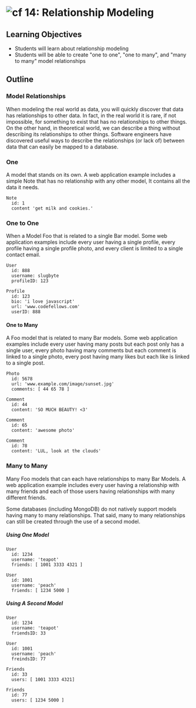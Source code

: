 ![cf](http://i.imgur.com/7v5ASc8.png) 14: Relationship Modeling
===

## Learning Objectives
* Students will learn about relationship modeling
* Students will be able to create "one to one", "one to many", and "many to many" model relationships

## Outline

### Model Relationships
When modeling the real world as data, you will quickly discover that data has relationships to other data. In fact, in the real world it is rare, if not impossible, for something to exist that has no relationships to other things. On the other hand, in theoretical world, we can describe a thing without describing its relationships to other things. Software engineers have discovered useful ways to describe the relationships (or lack of) between data that can easily be mapped to a database.

### One
A model that stands on its own. A web application example includes a simple Note that has no relationship with any other model, It contains all the data it needs.

```
Note
  id: 1
  content 'get milk and cookies.'
```

### One to One
When a Model Foo that is related to a single Bar model. Some web application examples include every user having a single profile, every profile having a single profile photo, and every client is limited to a single contact email.

```
User
  id: 888
  username: slugbyte
  profileID: 123

Profile
  id: 123
  bio: 'i love javascript'
  url: 'www.codefellows.com'
  userID: 888
```

#### One to Many
A Foo model that is related to many Bar models. Some web application examples include every user having many posts but each post only has a single user, every photo having many comments but each comment is linked to a single photo, every post having many likes but each like is linked to a single post.

```
Photo
  id: 5678
  url: 'www.example.com/image/sunset.jpg'
  comments: [ 44 65 78 ]

Comment
  id: 44
  content: 'SO MUCH BEAUTY! <3'

Comment
  id: 65
  content: 'awesome photo'

Comment
  id: 78
  content: 'LUL, look at the clouds'
```


### Many to Many
Many Foo models that can each have relationships to many Bar Models. A web application example includes every user having a relationship with many friends and each of those users having relationships with many different friends.

Some databases (including MongoDB) do not natively support models having many to many relationships.  That said, many to many relationships can still be created through the use of a second model.

##### Using One Model
```
User
  id: 1234
  username: 'teapot'
  friends: [ 1001 3333 4321 ]

User
  id: 1001
  username: 'peach'
  friends: [ 1234 5000 ]
```

##### Using A Second Model
```
User
  id: 1234
  username: 'teapot'
  friendsID: 33

User
  id: 1001
  username: 'peach'
  freindsID: 77

Friends
  id: 33
  users: [ 1001 3333 4321]

Friends
  id: 77
  users: [ 1234 5000 ]
```
